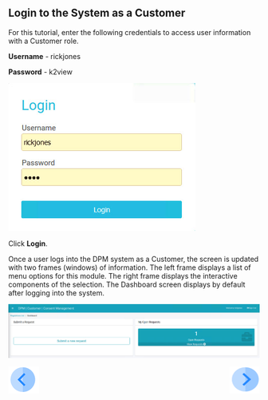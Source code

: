 ## Login to the System as a Customer

For this tutorial, enter the following credentials to access user information with a Customer role.

**Username** - rickjones

**Password** - k2view

![image](../images/Customer_Login.jpg)                                  

Click **Login**.

Once a user logs into the DPM system as a Customer, the screen is updated with two frames (windows) of information. The left frame displays a list of menu options for this module. The right frame displays the interactive components of the selection. The Dashboard screen displays by default after logging into the system.

![image](../images/Customer_Dashboard.jpg)    



[![Previous](../images/Previous.png)](  03_01_Auto_Sync_Data_Tutorial.md)[<img align="right" width="60" height="54" src="../images/Next.png">]( 03_04_Auto_Sync_Submit_a_First_Request.md)

